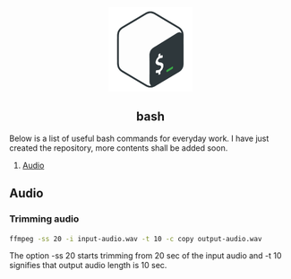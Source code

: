 <div align="center">
  <img src="images/logo.png" height="150vh" />  
</div>

<h2 align="center">
  bash
</h2>

Below is a list of useful bash commands for everyday work. I have just created the repository, more contents shall be added soon.

1. [Audio](#audio)

## Audio

### Trimming audio

```bash
ffmpeg -ss 20 -i input-audio.wav -t 10 -c copy output-audio.wav
```
The option -ss 20 starts trimming from 20 sec of the input audio and -t 10 signifies that output audio length is 10 sec.
